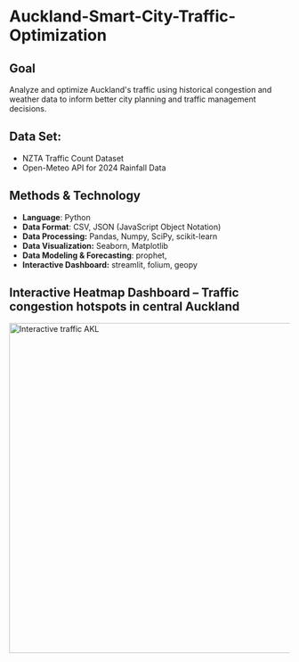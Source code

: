 # Auckland-Smart-City-Traffic-Optimization
## **Goal**
Analyze and optimize Auckland's traffic using historical congestion and weather data to inform better city planning and traffic management decisions.
## **Data Set:**
- NZTA Traffic Count Dataset
- Open-Meteo API for 2024 Rainfall Data
## **Methods & Technology**
- **Language**: Python
- **Data Format**: CSV, JSON (JavaScript Object Notation)
- **Data Processing:** Pandas, Numpy, SciPy, scikit-learn 
- **Data Visualization:** Seaborn, Matplotlib
- **Data Modeling & Forecasting**: prophet,
- **Interactive Dashboard:** streamlit, folium, geopy

## **Interactive Heatmap Dashboard – Traffic congestion hotspots in central Auckland**
<img width="592" alt="Interactive traffic AKL" src="https://github.com/user-attachments/assets/55df5717-3401-4f37-8208-4013f3c711d3" />


